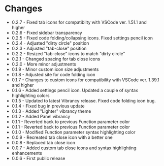 # Changes

* 0.2.7 - Fixed tab icons for compatibilty with VSCode ver. 1.51.1 and higher
* 0.2.6 - Fixed sidebar transparency
* 0.2.5 - Fixed code folding/collapsing icons.  Fixed settings pencil icon
* 0.2.4 - Adjusted "dirty circle" position
* 0.2.3 - Adjusted "tab-close" position
* 0.2.2 - Resized "tab-close" icons to match "dirty circle"
* 0.2.1 - Changed spacing for tab close icons
* 0.2.0 - More minor adjustments
* 0.1.9 - Minor custom icon size adjustments
* 0.1.8 - Adjusted site for code folding icon
* 0.1.7 - Changes to custom icons for compatibility with VSCode ver. 1.39.1 and higher
* 0.1.6 - Added settings pencil icon.  Updated a couple of syntax highlighting colors
* 0.1.5 - Updated to latest Vibrancy release.  Fixed code folding icon bug.
* 0.1.4 - Fixed bug in previous update
* 0.1.3 - Added "Lighter" vibrancy theme
* 0.1.2 - Added Panel vibrancy
* 0.1.1 - Reverted back to previous Function parameter color
* 0.1.1 - Reverted back to previous Function parameter color
* 0.1.0 - Modified Function parameter syntax highlighting color
* 0.0.9 - Recreated tab close icon with a better one
* 0.0.8 - Replaced tab close icon
* 0.0.7 - Added custom tab close icons and syntax highlighting enhancements
* 0.0.6 - First public release

